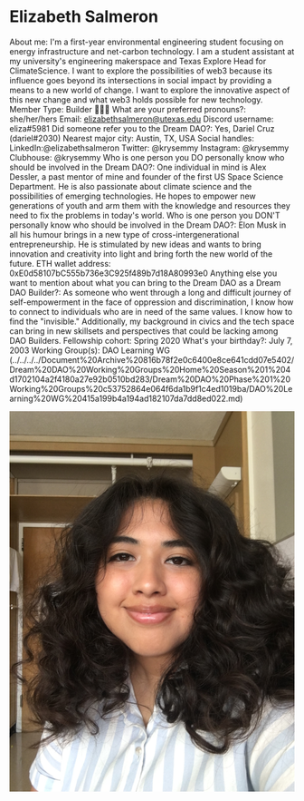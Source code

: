 # Elizabeth Salmeron

About me: I'm a first-year environmental engineering student focusing on energy infrastructure and net-carbon technology. I am a student assistant at my university's engineering makerspace and Texas Explore Head for ClimateScience. I want to explore the possibilities of web3 because its influence goes beyond its intersections in social impact by providing a means to a new world of change. I want to explore the innovative aspect of this new change and what web3 holds possible for new technology. 
Member Type: Builder 👷🏾‍♀️
What are your preferred pronouns?: she/her/hers
Email: elizabethsalmeron@utexas.edu
Discord username: eliza#5981
Did someone refer you to the Dream DAO?: Yes, Dariel Cruz (dariel#2030)
Nearest major city: Austin, TX, USA
Social handles: LinkedIn:@elizabethsalmeron
Twitter: @krysemmy
Instagram: @krysemmy
Clubhouse: @krysemmy
Who is one person you DO personally know who should be involved in the Dream DAO?: One individual in mind is Alex Dessler, a past mentor of mine and founder of the first US Space Science Department. He is also passionate about climate science and the possibilities of emerging technologies. He hopes to empower new generations of youth and arm them with the knowledge and resources they need to fix the problems in today's world. 
Who is one person you DON'T personally know who should be involved in the Dream DAO?: Elon Musk in all his humour brings in a new type of cross-intergenerational entrepreneurship. He is stimulated by new ideas and wants to bring innovation and creativity into light and bring forth the new world of the future. 
ETH wallet address: 0xE0d58107bC555b736e3C925f489b7d18A80993e0
Anything else you want to mention about what you can bring to the Dream DAO as a Dream DAO Builder?: As someone who went through a long and difficult journey of self-empowerment in the face of oppression and discrimination, I know how to connect to individuals who are in need of the same values. I know how to find the "invisible." Additionally, my background in civics and the tech space can bring in new skillsets and perspectives that could be lacking among DAO Builders. 
Fellowship cohort: Spring 2020
What's your birthday?: July 7, 2003
Working Group(s): DAO Learning WG (../../../../Document%20Archive%20816b78f2e0c6400e8ce641cdd07e5402/Dream%20DAO%20Working%20Groups%20Home%20Season%201%204d1702104a2f4180a27e92b0510bd283/Dream%20DAO%20Phase%201%20Working%20Groups%20c53752864e064f6da1b9f1c4ed1019ba/DAO%20Learning%20WG%20415a199b4a194ad182107da7dd8ed022.md)

![IMG-0565.JPG](../../Dream%20DAO%20Voting%20Member%20List%201790792012994a419257db8f8a7807ff/%5BS2%5D%20Dream%20DAO%20Founding%20Voting%20Member%20List%202c05a57dde504a87a8ced236cce0b149/Elizabeth%20Salmeron%205ee1a4128c274f048434bfb0788d320e/IMG-0565.jpg)
